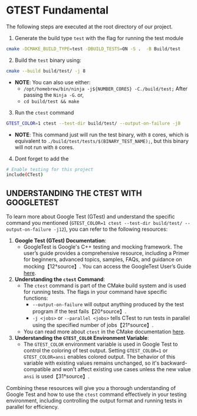 # GTEST Fundamental

The following steps are executed at the root directory of our project.

1. Generate the build type `test` with the flag for running the test module

```sh
cmake -DCMAKE_BUILD_TYPE=test -DBUILD_TESTS=ON -S .  -B Build/test
```

2. Build the `test` binary using:

```sh
cmake --build build/test/ -j 8
```

- **NOTE**: You can also use either:
  - `/opt/homebrew/bin/ninja -j${NUMBER_CORES} -C./build/test;` After passing the `Ninja -G`. or,
  - `cd build/test && make`

3. Run the `ctest` command

```sh
GTEST_COLOR=1 ctest --test-dir build/test/ --output-on-failure -j8
```

- **NOTE**: This command just will run the test binary, with `8` cores, which
  is equivalent to `./build/test/tests/$(BINARY_TEST_NAME);`, but this binary will not run with `8` cores.

4. Dont forget to add the

```sh
# Enable testing for this project
include(CTest)

```

## UNDERSTANDING THE CTEST WITH GOOGLETEST

To learn more about Google Test (GTest) and understand the specific command you
mentioned (`GTEST_COLOR=1 ctest --test-dir build/test/ --output-on-failure
-j12`), you can refer to the following resources:

1. **Google Test (GTest) Documentation**:
   - GoogleTest is Google's C++ testing and mocking framework. The user’s guide
     provides a comprehensive resource, including a Primer for beginners,
     advanced topics, samples, FAQs, and guidance on mocking【12†source】. You
     can access the GoogleTest User’s Guide
     [here](https://google.github.io/googletest/).
2. **Understanding the `ctest` Command**:
   - The `ctest` command is part of the CMake build system and is used for
     running tests. The flags in your command have specific functions:
     - `--output-on-failure` will output anything produced by the test program
       if the test fails【20†source】.
     - `-j <jobs>` or `--parallel <jobs>` tells CTest to run tests in parallel
       using the specified number of jobs【21†source】.
   - You can read more about `ctest` in the CMake documentation [here](https://cmake.org/cmake/help/latest/manual/ctest.1.html).
3. **Understanding the `GTEST_COLOR` Environment Variable**:
   - The `GTEST_COLOR` environment variable is used in Google Test to control
     the coloring of test output. Setting `GTEST_COLOR=1` or `GTEST_COLOR=ansi`
     enables colored output. The behavior of this variable with existing values
     remains unchanged, so it's backward-compatible and won't affect existing use
     cases unless the new value `ansi` is used【31†source】.

Combining these resources will give you a thorough understanding of Google Test
and how to use the `ctest` command effectively in your testing environment,
including controlling the output format and running tests in parallel for
efficiency.

